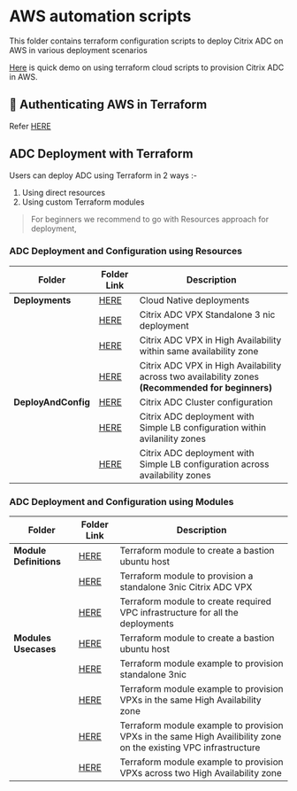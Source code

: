 # AWS automation scripts

This folder contains terraform configuration scripts to deploy Citrix ADC on AWS in various deployment scenarios

[Here](https://www.youtube.com/watch?v=LgGS0-Q5ODE&list=PLrUklKi1o_Zny9cgvjJ7xrBtcdOY_Kc6N&index=14&ab_channel=Citrix) is quick demo on using terraform cloud scripts to provision Citrix ADC in AWS.

## 🔐 Authenticating AWS in Terraform

Refer [HERE](https://registry.terraform.io/providers/hashicorp/aws/latest/docs#authentication-and-configuration)

## ADC Deployment with Terraform

Users can deploy ADC using Terraform in 2 ways :-
1. Using direct resources 
2. Using custom Terraform modules 

> For beginners we recommend to go with Resources approach for deployment, 

### ADC Deployment and Configuration using Resources

|**Folder**|**Folder Link**|**Description**|
|--|--|--|
|**Deployments**|[HERE](./deployments/cloud_native/)|Cloud Native deployments|
||[HERE](./deployments/standalone_3nic/)|Citrix ADC VPX Standalone 3 nic deployment|
||[HERE](./deployments/ha_same_az/)|Citrix ADC VPX in High Availability within same availability zone|
||[HERE](./deployments/ha_across_az/)|Citrix ADC VPX in High Availability across two availability zones **(Recommended for beginners)**|
|**DeployAndConfig**|[HERE](./examples/cluster/)|Citrix ADC Cluster configuration|
||[HERE](./examples/simple_lb/)|Citrix ADC deployment with Simple LB configuration within avilanility zones|
||[HERE](./examples/simple_lb_across_az/)|Citrix ADC deployment with Simple LB configuration across availability zones|

### ADC Deployment and Configuration using Modules

|**Folder**|**Folder Link**|**Description**|
|--|--|--|
|**Module Definitions**|[HERE](./modules/aws_bastion/)|Terraform module to create a bastion ubuntu host|
||[HERE](./modules/aws_citrixadc/)|Terraform module to provision a standalone 3nic Citrix ADC VPX|
||[HERE](./modules/aws_vpc_infra/)|Terraform module to create required VPC infrastructure for all the deployments|
|**Modules Usecases**|[HERE](./modules_usecases/bastion_host/)|Terraform module to create a bastion ubuntu host|
||[HERE](./modules_usecases/standalone_3nic_citrixadc/)|Terraform module example to provision standalone 3nic|
||[HERE](./modules_usecases/ha_same_az/)|Terraform module example to provision VPXs in the same High Availability zone|
||[HERE](./modules_usecases/ha_same_az_existing_vpc/)|Terraform module example to provision VPXs in the same High Availibility zone on the existing VPC infrastructure|
||[HERE](./modules_usecases/ha_across_az/)|Terraform module example to provision VPXs across two High Availability zone|
